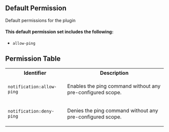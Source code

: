 ## Default Permission

Default permissions for the plugin

#### This default permission set includes the following:

- `allow-ping`

## Permission Table

<table>
<tr>
<th>Identifier</th>
<th>Description</th>
</tr>


<tr>
<td>

`notification:allow-ping`

</td>
<td>

Enables the ping command without any pre-configured scope.

</td>
</tr>

<tr>
<td>

`notification:deny-ping`

</td>
<td>

Denies the ping command without any pre-configured scope.

</td>
</tr>
</table>
